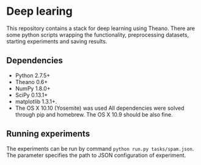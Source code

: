 Deep learing
============
This repository contains a stack for deep learning using Theano. There are some python scripts wrapping the functionality, preprocessing datasets, starting experiments and saving results.

Dependencies
------------
- Python 2.7.5+
- Theano 0.6+
- NumPy 1.8.0+
- SciPy 0.13.1+
- matplotlib 1.3.1+. 
- The OS X 10.10 (Yosemite) was used All dependencies were solved through pip and homebrew. The OS X 10.9 should be also fine. 

Running experiments
-------------------
The experiments can be run by command `python run.py tasks/spam.json`.
The parameter specifies the path to JSON configuration of experiment. 
